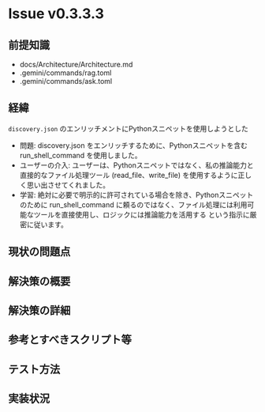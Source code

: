 # Issue v0.3.3.3

## 前提知識
- docs/Architecture/Architecture.md
- .gemini/commands/rag.toml
- .gemini/commands/ask.toml

## 経緯
`discovery.json` のエンリッチメントにPythonスニペットを使用しようとした
* 問題: discovery.json をエンリッチするために、Pythonスニペットを含む run_shell_command
    を使用しました。
* ユーザーの介入: ユーザーは、Pythonスニペットではなく、私の推論能力と直接的なファイル処理ツール
    (read_file、write_file) を使用するように正しく思い出させてくれました。
* 学習: 絶対に必要で明示的に許可されている場合を除き、Pythonスニペットのために run_shell_command
    に頼るのではなく、ファイル処理には利用可能なツールを直接使用し、ロジックには推論能力を活用する
    という指示に厳密に従います。


## 現状の問題点


## 解決策の概要


## 解決策の詳細

## 参考とすべきスクリプト等

## テスト方法

## 実装状況